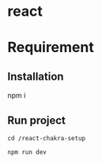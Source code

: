 # react

# Requirement

## Installation

npm i

## Run project

```
cd /react-chakra-setup
```

```
npm run dev
```
